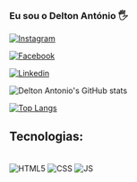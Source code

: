 ### Eu sou o Delton António 🖐️

[![Instagram](https://img.shields.io/badge/Instagram-E4405F?style=for-the-badge&logo=instagram&logoColor=white)](https://instagram.com/delmo_mania020)

[![Facebook](https://img.shields.io/badge/Facebook-1877F2?style=for-the-badge&logo=facebook&logoColor=white)](https://facebook.com/DeltonAntonioAntonio)

[![Linkedin](https://img.shields.io/badge/LinkedIn-0077B5?style=for-the-badge&logo=linkedin&logoColor=white)](https://www.linkedin.com/in/delmo-antonio-93a311236)

![Delton Antonio's GitHub stats](https://github-readme-stats.vercel.app/api?username=DeltonAntonio&show_icons=true&theme=radical)

[![Top Langs](https://github-readme-stats.vercel.app/api/top-langs/?username=DeltonAntonio&hide_progress=true)](https://github.com/anuraghazra/github-readme-stats)

## Tecnologias:

<div style="display:inline_block"><br/>
    <img align="center" alt="HTML5" src="https://img.shields.io/badge/HTML5-E34F26?style=for-the-badge&logo=html5&logoColor=white" />
    <img align="center" alt="CSS" src="https://img.shields.io/badge/CSS3-1572B6?style=for-the-badge&logo=css3&logoColor=white" />
    <img align="center" alt="JS" src="https://img.shields.io/badge/JavaScript-F7DF1E?style=for-the-badge&logo=javascript&logoColor=black" />

</div>




